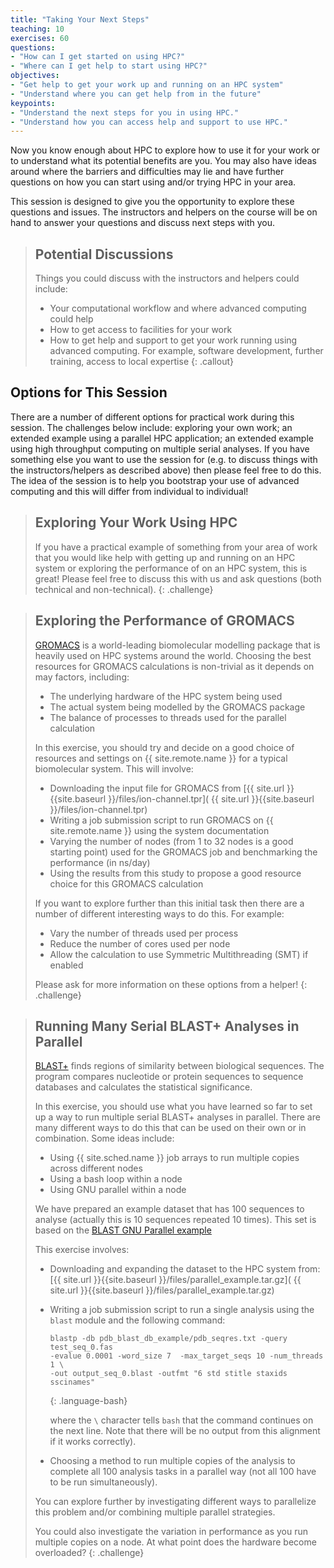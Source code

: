 ```yaml
---
title: "Taking Your Next Steps"
teaching: 10
exercises: 60
questions:
- "How can I get started on using HPC?"
- "Where can I get help to start using HPC?"
objectives:
- "Get help to get your work up and running on an HPC system"
- "Understand where you can get help from in the future"
keypoints:
- "Understand the next steps for you in using HPC."
- "Understand how you can access help and support to use HPC."
---
```


Now you know enough about HPC to explore how to use it for your work or to
understand what its potential benefits are you. You may also have ideas around
where the barriers and difficulties may lie and have further questions on how
you can start using and/or trying HPC in your area.

This session is designed to give you the opportunity to explore these questions
and issues. The instructors and helpers on the course will be on hand to answer
your questions and discuss next steps with you.

> ## Potential Discussions
>
> Things you could discuss with the instructors and helpers could include:
>
> - Your computational workflow and where advanced computing could help
> - How to get access to facilities for your work
> - How to get help and support to get your work running using advanced
>   computing. For example, software development, further training, access to
>   local expertise
{: .callout}

## Options for This Session

There are a number of different options for practical work during this session.
The challenges below include: exploring your own work; an extended example
using a parallel HPC application; an extended example using high throughput
computing on multiple serial analyses. If you have something else you want to
use the session for (e.g. to discuss things with the instructors/helpers as
described above) then please feel free to do this. The idea of the session is
to help you bootstrap your use of advanced computing and this will differ from
individual to individual!

> ## Exploring Your Work Using HPC
>
> If you have a practical example of something from your area of work that you
> would like help with getting up and running on an HPC system or exploring the
> performance of on an HPC system, this is great! Please feel free to discuss
> this with us and ask questions (both technical and non-technical).
{: .challenge}

> ## Exploring the Performance of GROMACS
>
> [GROMACS](http://www.gromacs.org) is a world-leading biomolecular modelling
> package that is heavily used on HPC systems around the world. Choosing the
> best resources for GROMACS calculations is non-trivial as it depends on may
> factors, including:
>
> - The underlying hardware of the HPC system being used
> - The actual system being modelled by the GROMACS package
> - The balance of processes to threads used for the parallel calculation
>
> In this exercise, you should try and decide on a good choice of resources and
> settings on {{ site.remote.name }} for a typical biomolecular system. This
> will involve:
>
> - Downloading the input file for GROMACS from
>   [{{ site.url }}{{site.baseurl }}/files/ion-channel.tpr](
>   {{ site.url }}{{site.baseurl }}/files/ion-channel.tpr)
> - Writing a job submission script to run GROMACS on {{ site.remote.name }}
>   using the system documentation
> - Varying the number of nodes (from 1 to 32 nodes is a good starting point)
>   used for the GROMACS job and benchmarking the performance (in ns/day)
> - Using the results from this study to propose a good resource choice for
>   this GROMACS calculation
>
> If you want to explore further than this initial task then there are a number
> of different interesting ways to do this. For example:
>
> - Vary the number of threads used per process
> - Reduce the number of cores used per node
> - Allow the calculation to use Symmetric Multithreading (SMT) if enabled
>
> Please ask for more information on these options from a helper!
{: .challenge}

> ## Running Many Serial BLAST+ Analyses in Parallel
>
> [BLAST+](
https://blast.ncbi.nlm.nih.gov/Blast.cgi?CMD=Web&PAGE_TYPE=BlastDocs&DOC_TYPE=Download)
> finds regions of similarity between biological sequences. The program
> compares nucleotide or protein sequences to sequence databases and calculates
> the statistical significance.
>
> In this exercise, you should use what you have learned so far to set up a way
> to run multiple serial BLAST+ analyses in parallel. There are many different
> ways to do this that can be used on their own or in combination. Some ideas
> include:
>
> - Using {{ site.sched.name }} job arrays to run multiple copies across
>   different nodes
> - Using a bash loop within a node
> - Using GNU parallel within a node
>
> We have prepared an example dataset that has 100 sequences to analyse
> (actually this is 10 sequences repeated 10 times). This set is based on the
> [BLAST GNU Parallel example](
https://github.com/LangilleLab/microbiome_helper/wiki/Quick-Introduction-to-GNU-Parallel)
>
> This exercise involves:
>
> - Downloading and expanding the dataset to the HPC system from:
>   [{{ site.url }}{{site.baseurl }}/files/parallel_example.tar.gz](
>   {{ site.url }}{{site.baseurl }}/files/parallel_example.tar.gz)
> - Writing a job submission script to run a single analysis using the `blast`
>   module and the following command:
>
>   ```
>   blastp -db pdb_blast_db_example/pdb_seqres.txt -query test_seq_0.fas
>   -evalue 0.0001 -word_size 7  -max_target_seqs 10 -num_threads 1 \
>   -out output_seq_0.blast -outfmt "6 std stitle staxids sscinames"
>   ```
>   {: .language-bash}
>
>   where the `\` character tells `bash` that the command continues on the next
>   line. Note that there will be no output from this alignment if it works
>   correctly).
> - Choosing a method to run multiple copies of the analysis to complete all
>   100 analysis tasks in a parallel way (not all 100 have to be run
>   simultaneously).
>
> You can explore further by investigating different ways to parallelize this
> problem and/or combining multiple parallel strategies.
>
> You could also investigate the variation in performance as you run multiple
> copies on a node. At what point does the hardware become overloaded?
{: .challenge}
